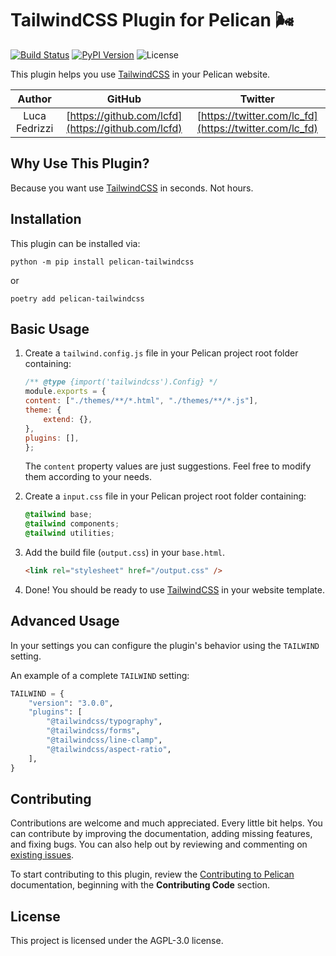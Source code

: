 # TailwindCSS Plugin for Pelican 🌬

[![Build Status](https://img.shields.io/github/workflow/status/pelican-plugins/tailwindcss/build)](https://github.com/pelican-plugins/tailwindcss/actions)
[![PyPI Version](https://img.shields.io/pypi/v/pelican-tailwindcss)](https://pypi.org/project/pelican-tailwindcss/)
![License](https://img.shields.io/pypi/l/pelican-tailwindcss?color=blue)

This plugin helps you use [TailwindCSS][] in your Pelican website.

|    Author     |                       GitHub                       |                        Twitter                         |
| :-----------: | :------------------------------------------------: | :----------------------------------------------------: |
| Luca Fedrizzi | [https://github.com/lcfd](https://github.com/lcfd) | [https://twitter.com/lc_fd](https://twitter.com/lc_fd) |

## Why Use This Plugin?

Because you want use [TailwindCSS][] in seconds.
Not hours.

## Installation

This plugin can be installed via:

`python -m pip install pelican-tailwindcss`

or

`poetry add pelican-tailwindcss`

## Basic Usage

1. Create a `tailwind.config.js` file in your Pelican project root folder containing:

    ```js
    /** @type {import('tailwindcss').Config} */
    module.exports = {
    content: ["./themes/**/*.html", "./themes/**/*.js"],
    theme: {
        extend: {},
    },
    plugins: [],
    };
    ```

    The `content` property values are just suggestions. Feel free to modify them according to your needs.

2. Create a `input.css` file in your Pelican project root folder containing:

    ```css
    @tailwind base;
    @tailwind components;
    @tailwind utilities;
    ```

3. Add the build file (`output.css`) in your `base.html`.

    ```html
    <link rel="stylesheet" href="/output.css" />
    ```

4. Done! You should be ready to use [TailwindCSS][] in your website template.

## Advanced Usage

In your settings you can configure the plugin's behavior using the `TAILWIND` setting.

An example of a complete `TAILWIND` setting:

```python
TAILWIND = {
    "version": "3.0.0",
    "plugins": [
        "@tailwindcss/typography",
        "@tailwindcss/forms",
        "@tailwindcss/line-clamp",
        "@tailwindcss/aspect-ratio",
    ],
}
```

## Contributing

Contributions are welcome and much appreciated. Every little bit helps. You can contribute by improving the documentation, adding missing features, and fixing bugs. You can also help out by reviewing and commenting on [existing issues][].

To start contributing to this plugin, review the [Contributing to Pelican][] documentation, beginning with the **Contributing Code** section.

[existing issues]: https://github.com/pelican-plugins/tailwindcss/issues
[Contributing to Pelican]: https://docs.getpelican.com/en/latest/contribute.html

## License

This project is licensed under the AGPL-3.0 license.

[TailwindCSS]: https://github.com/tailwindlabs/tailwindcss
